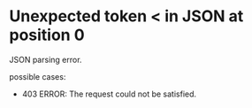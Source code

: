 
# Unexpected token < in JSON at position 0

JSON parsing error.

possible cases:

- 403 ERROR: The request could not be satisfied.
